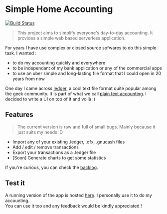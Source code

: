 # Simple Home Accounting

[![Build Status](https://travis-ci.org/Benlenem/simple-home-accounting.svg?branch=develop)](https://travis-ci.org/Benlenem/simple-home-accounting)

> This project aims to simplify everyone's day-to-day accounting. It provides a simple web based serverless application.

For years I have use complex or closed source sofwares to do this simple task. I wanted :
- to do my accounting quickly and everywhere
- to be independant of my bank application or any of the commercial apps
- to use an uber simple and long-lasting file format that I could open  in 20 years from now

One day I came across [ledger](https://www.ledger-cli.org/), a cool text file format quite popular among the geek community. It is part of what we call [plain text accounting](http://plaintextaccounting.org). I decided to write a UI on top of it and voilà :)

## Features

> The current version is raw and full of small bugs. Mainly because it just suits my needs :D

- Import any of your existing .ledger, .ofx, .gnucash files
- Add / edit / remove transactions
- Export your transactions as a .ledger file
- [Soon] Generate charts to get some statistics

If you're curious, you can check the [backlog](https://github.com/Benlenem/ledger-charts/projects).

## Test it

A running version of the app is hosted [here](https://ledger-ui.firebaseapp.com/). I personally use it to do my accounting.</br>You can use it too and any feedback would be kindly appreciated !
